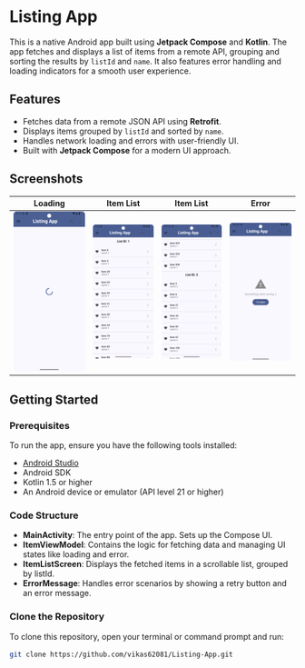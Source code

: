 # Listing App

This is a native Android app built using **Jetpack Compose** and **Kotlin**. The app fetches and displays a list of items from a remote API, grouping and sorting the results by `listId` and `name`. It also features error handling and loading indicators for a smooth user experience.

## Features

- Fetches data from a remote JSON API using **Retrofit**.
- Displays items grouped by `listId` and sorted by `name`.
- Handles network loading and errors with user-friendly UI.
- Built with **Jetpack Compose** for a modern UI approach.

## Screenshots

| Loading | Item List |Item List | Error |
|---------|-----------|-----------|---------|
| ![Loading Screen](./loading.png) | ![Item List](./listid1.png) |![Item List](./listid2.png)|![Error Screen](./error.png) |

## Getting Started

### Prerequisites

To run the app, ensure you have the following tools installed:

- [Android Studio](https://developer.android.com/studio)
- Android SDK
- Kotlin 1.5 or higher
- An Android device or emulator (API level 21 or higher)
  

### Code Structure

- **MainActivity**: The entry point of the app. Sets up the Compose UI.
- **ItemViewModel**: Contains the logic for fetching data and managing UI states like loading and error.
- **ItemListScreen**: Displays the fetched items in a scrollable list, grouped by listId.
- **ErrorMessage**: Handles error scenarios by showing a retry button and an error message.


### Clone the Repository

To clone this repository, open your terminal or command prompt and run:

```bash
git clone https://github.com/vikas62081/Listing-App.git
